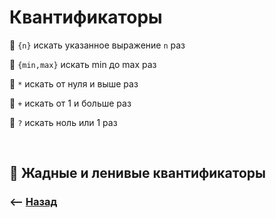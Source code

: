 # Квантификаторы

💠 `{n}` искать указанное выражение `n` раз

💠 `{min,max}` искать min до max раз

💠 `*` искать от нуля и выше раз

💠 `+` искать от 1 и больше раз

💠 `?` искать ноль или 1 раз

<br>

## 🚩 Жадные и ленивые квантификаторы


### ⟵ **<a href="../../readme.md">Назад</a>**